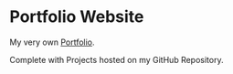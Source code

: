 # Portfolio Website
My very own [Portfolio](https://external.ink?to=/pareek-yash.github.io).

Complete with Projects hosted on my GitHub Repository.

